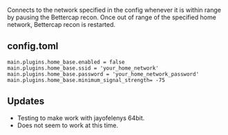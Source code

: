 Connects to the network specified in the config whenever it is within range by pausing the Bettercap recon. Once out of range of the specified home network, Bettercap recon is restarted.

## config.toml
```
main.plugins.home_base.enabled = false
main.plugins.home_base.ssid = 'your_home_network'
main.plugins.home_base.password = 'your_home_network_password'
main.plugins.home_base.minimum_signal_strength= -75
```

## Updates
* Testing to make work with jayofelenys 64bit.
* Does not seem to work at this time. 

